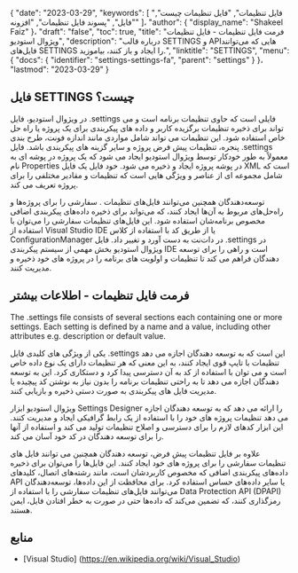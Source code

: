 {
  "date": "2023-03-29",
  "keywords": [
"فایل تنظیمات",
"فایل تنظیمات چیست",
"فایل",
"پسوند فایل تنظیمات",
"افزونه"
]،
  "author": {
    "display_name": "Shakeel Faiz"
}،
  "draft": "false",
  "toc": true,
  "title": "فرمت فایل تنظیمات - فایل تنظیمات ویژوال استودیو",
  "description": "درباره قالب SETTINGS و APIهایی که می‌توانند فایل‌های SETTINGS را ایجاد و باز کنند، بیاموزید.",
  "linktitle": "SETTINGS",
  "menu": {
    "docs": {
      "identifier": "settings-settings-fa",
      "parent": "settings"
}
}،
  "lastmod": "2023-03-29"
}

## فایل SETTINGS چیست؟

در ویژوال استودیو، فایل .settings فایلی است که حاوی تنظیمات برنامه است و می تواند برای ذخیره تنظیمات برگزیده کاربر و داده های پیکربندی برای یک پروژه یا راه حل خاص استفاده شود. این تنظیمات می تواند شامل مواردی مانند اندازه فونت، طرح بندی پنجره، تنظیمات پیش فرض پروژه و سایر گزینه های پیکربندی باشد. فایل .settings معمولاً به طور خودکار توسط ویژوال استودیو ایجاد می شود که یک پروژه در پوشه ای به نام Properties در پوشه پروژه ایجاد و ذخیره می شود. خود فایل یک فایل XML است که شامل مجموعه ای از عناصر و ویژگی هایی است که تنظیمات و مقادیر مختلفی را برای پروژه تعریف می کند.

توسعه‌دهندگان همچنین می‌توانند فایل‌های تنظیمات . سفارشی را برای پروژه‌ها و راه‌حل‌های مربوط به آن‌ها ایجاد کنند، که می‌تواند برای ذخیره داده‌های پیکربندی اضافی مخصوص برنامه‌شان استفاده شود. این فایل‌های تنظیمات سفارشی را می‌توان با استفاده از Visual Studio IDE یا از طریق کد با استفاده از کلاس ConfigurationManager در دات‌نت به دست آورد و تغییر داد. فایل .settings در ویژوال استودیو بخش مهمی از سیستم پیکربندی IDE است و راهی را برای توسعه دهندگان فراهم می کند تا تنظیمات و اولویت های برنامه را در پروژه های خود ذخیره و مدیریت کنند.

## فرمت فایل تنظیمات - اطلاعات بیشتر

The .settings file consists of several sections each containing one or more settings. Each setting is defined by a name and a value, including other attributes e.g. description or default value.

یکی از ویژگی های کلیدی فایل .settings این است که به توسعه دهندگان اجازه می دهد تنظیمات با تایپ قوی ایجاد کنند، به این معنی که هر تنظیمات دارای یک نوع داده خاص است و می توان با استفاده از کد به آن دسترسی پیدا کرد و دستکاری کرد. این به توسعه دهندگان اجازه می دهد تا به راحتی تنظیمات برنامه را بدون نیاز به نوشتن کد پیچیده یا مدیریت فایل های پیکربندی به صورت دستی ذخیره و بازیابی کنند.

ویژوال استودیو ابزار Settings Designer را ارائه می دهد که به توسعه دهندگان اجازه می دهد تنظیمات پروژه های خود را با استفاده از یک رابط گرافیکی ایجاد و مدیریت کنند. این ابزار کدهای لازم را برای دسترسی و اصلاح تنظیمات تولید می کند و استفاده از آنها را برای توسعه دهندگان در کد خود آسان می کند.

علاوه بر فایل تنظیمات پیش فرض، توسعه دهندگان همچنین می توانند فایل های تنظیمات سفارشی را برای پروژه های خود ایجاد کنند. این فایل‌ها را می‌توان برای ذخیره داده‌های پیکربندی اضافی که مخصوص کاربردشان است، مانند رشته‌های اتصال، کلیدهای API یا سایر داده‌های حساس استفاده کرد. برای محافظت از این داده‌ها، توسعه‌دهندگان می‌توانند فایل‌های تنظیمات سفارشی را با استفاده از Data Protection API (DPAPI) رمزگذاری کنند، که تضمین می‌کند که داده‌ها حتی در صورت به خطر افتادن فایل، ایمن هستند.

## منابع
* [Visual Studio] (https://en.wikipedia.org/wiki/Visual_Studio)


